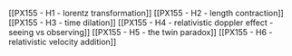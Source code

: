 [[PX155 - H1 - lorentz transformation]]
[[PX155 - H2 - length contraction]]
[[PX155 - H3 - time dilation]]
[[PX155 - H4 - relativistic doppler effect - seeing vs observing]]
[[PX155 - H5 - the twin paradox]]
[[PX155 - H6 - relativistic velocity addition]]
